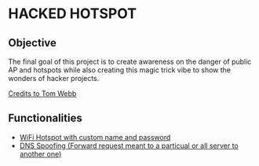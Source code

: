 # HACKED HOTSPOT

## Objective

The final goal of this project is to create awareness on the danger of public AP and hotspots while also creating this magic trick vibe to show the wonders of hacker projects.

[Credits to Tom Webb](https://www.youtube.com/watch?v=Tp25LmdYlds)

## Functionalities

- [WiFi Hotspot with custom name and password](./wifi-hotspot/hotspot.md)
- [DNS Spoofing (Forward request meant to a particual or all server to another one)](dns-spoofing/dns-spoofing.md)
